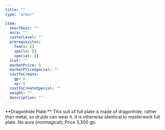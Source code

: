 ```yaml
---
title: ""
type: "armor"

item:
  shortDesc: ""
  aura: ""
  casterLevel: ""
  prerequisites:
    feats: []
    spells: []
    special: []
  slot: ""
  marketPrice: 0
  marketPriceSpecial: ""
  costToCreate:
    gp: 0
    xp: 0
  costToCreateSpecial: ""
  weight: ""
  description: ""
---
```

<p id="dragonhide-plate">**Dragonhide Plate:** This suit of full plate is made of dragonhide, rather than metal, so druids can wear it. It is otherwise identical to masterwork full plate.
No aura (nonmagical); Price 3,300 gp.


